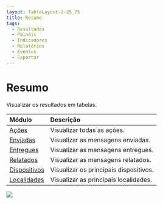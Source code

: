 ```yaml
---
layout: TableLayout-2-25_75
title: Resumo
tags:
  - Resultados
  - Painéis
  - Indicadores
  - Relatórios
  - Eventos
  - Exportar
---
```


# Resumo

Visualizar os resultados em tabelas.

| Módulo                   | Descrição                              |
| :----------------------- | :------------------------------------- |
| [Ações](actions)         | Visualizar todas as ações.             |
| [Enviadas](sent)         | Visualizar as mensagens enviadas.      |
| [Entregues](delivered)   | Visualizar as mensagens entregues.     |
| [Relatados](reported)    | Visualizar as mensagens relatados.     |
| [Dispositivos](devices)  | Visualizar os principais dispositivos. |
| [Localidades](locations) | Visualizar as principais localidades.  |

![](https://cdn.phishx.io/phishx-docs/images/phishx_results_menu_04_events.webp)
